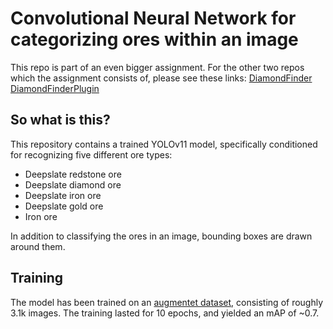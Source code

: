 # Convolutional Neural Network for categorizing ores within an image

This repo is part of an even bigger assignment. For the other two repos which the assignment consists of, please see these links:
[DiamondFinder](https://github.com/SkinnyAG/DiamondFinder/tree/master)
[DiamondFinderPlugin](https://github.com/SkinnyAG/DiamondFinderPlugin)

## So what is this?

This repository contains a trained YOLOv11 model, specifically conditioned for recognizing five different ore types:

- Deepslate redstone ore
- Deepslate diamond ore
- Deepslate iron ore
- Deepslate gold ore
- Iron ore

In addition to classifying the ores in an image, bounding boxes are drawn around them.

## Training

The model has been trained on an [augmentet dataset](https://universe.roboflow.com/oblig10/minecraft-ore-detection-20pzg-xejw6/dataset/2), consisting of roughly 3.1k images.
The training lasted for 10 epochs, and yielded an mAP of ~0.7.
